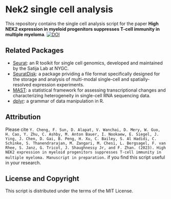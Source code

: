 # Nek2 single cell analysis
This repository contains the single cell analysis script for the paper __High NEK2 expression in myeloid progenitors suppresses T-cell immunity in multiple myeloma__. [![DOI](https://zenodo.org/badge/DOI/10.5281/zenodo.7697398.svg)](https://doi.org/10.5281/zenodo.7697398)

## Related Packages
* [Seurat](https://github.com/satijalab/seurat): an R toolkit for single cell genomics, developed and maintained by the Satija Lab at NYGC.
* [SeuratDisk](https://github.com/mojaveazure/seurat-disk): a package prividing a file format specifically designed for the storage and analysis of multi-modal single-cell and spatially-resolved expression experiments.
* [MAST](https://github.com/RGLab/MAST): a statistical framework for assessing transcriptional changes and characterizing heterogeneity in single-cell RNA sequencing data.
* [dplyr](https://github.com/tidyverse/dplyr): a grammar of data manipulation in R.

## Attribution
Please cite `Y. Cheng, F. Sun, D. Alapat, V. Wanchai, D. Mery, W. Guo, H. Cao, Y. Zhu, C. Ashby, M. Anton Bauer, I. Nookaew, E. Siegel, J. Ying, J. Chen, D. Gai, B. Peng, H. Xu, C. Bailey, S. Al Hadidi, C. Schinke, S. Thanendrarajan, M. Zangari, M. Chesi, L. Bergsagel, F. van Rhee, S. Janz, G. Tricot, J. Shaughnessy Jr, and F. Zhan. (2023). High NEK2 expression in myeloid progenitors suppresses T-cell immunity in multiple myeloma. Manuscript in preparation.` if you find this script useful in your research.

## License and Copyright
This script is distributed under the terms of the MIT License.
